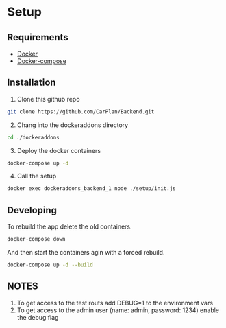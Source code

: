 # Setup

## Requirements

- [Docker](https://docs.docker.com/engine/install/)
- [Docker-compose](https://docs.docker.com/compose/install/)

## Installation

1. Clone this github repo

``` bash
git clone https://github.com/CarPlan/Backend.git
```

2. Chang into the dockeraddons directory

``` bash
cd ./dockeraddons
```

3. Deploy the docker containers

``` bash
docker-compose up -d
```

4. Call the setup

``` bash
docker exec dockeraddons_backend_1 node ./setup/init.js
```

## Developing

To rebuild the app delete the old containers.

``` bash
docker-compose down
```

And then start the containers agin with a forced rebuild.

``` bash
docker-compose up -d --build
```

## NOTES

1. To get access to the test routs add DEBUG=1 to the environment vars
2. To get access to the admin user (name: admin, password: 1234) enable the debug flag
